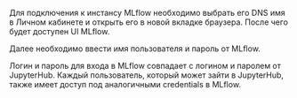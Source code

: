 Для подключения к инстансу MLflow необходимо выбрать его DNS имя в Личном кабинете и открыть его в новой вкладке браузера. После чего будет доступен UI MLflow.

Далее необходимо ввести имя пользователя и пароль от MLflow.

Логин и пароль для входа в MLflow совпадает с логином и паролем от JupyterHub. Каждый пользователь, который может зайти в JupyterHub, также имеет доступ под аналогичными credentials в MLflow.
